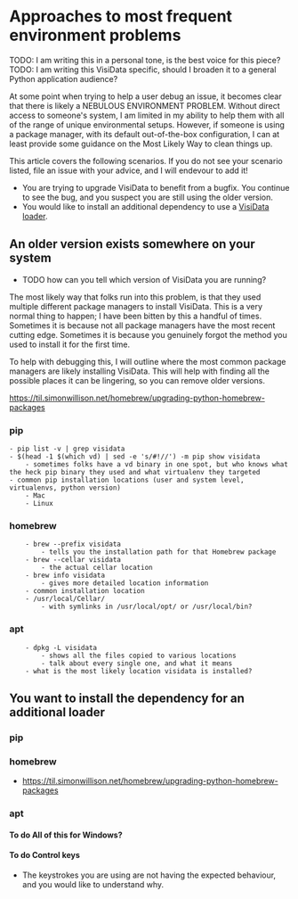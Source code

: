 # Approaches to most frequent environment problems

TODO: I am writing this in a personal tone, is the best voice for this piece?
TODO: I am writing this VisiData specific, should I broaden it to a general Python application audience?

At some point when trying to help a user debug an issue, it becomes clear that there is likely a NEBULOUS ENVIRONMENT PROBLEM. Without direct access to someone's system, I am limited in my ability to help them with all of the range of unique environmental setups. However, if someone is using a package manager, with its default out-of-the-box configuration, I can at least provide some guidance on the Most Likely Way to clean things up.

This article covers the following scenarios. If you do not see your scenario listed, file an issue with your advice, and I will endevour to add it!

* You are trying to upgrade VisiData to benefit from a bugfix. You continue to see the bug, and you suspect you are still using the older version.
* You would like to install an additional dependency to use a [VisiData loader](https://visidata.org/formats).

## An older version exists somewhere on your system

- TODO how can you tell which version of VisiData you are running?

The most likely way that folks run into this problem, is that they used multiple different package managers to install VisiData. This is a very normal thing to happen; I have been bitten by this a handful of times. Sometimes it is because not all package managers have the most recent cutting edge. Sometimes it is because you genuinely forgot the method you used to install it for the first time.

To help with debugging this, I will outline where the most common package managers are likely installing VisiData. This will help with finding all the possible places it can be lingering, so you can remove older versions.

https://til.simonwillison.net/homebrew/upgrading-python-homebrew-packages


### pip
    - pip list -v | grep visidata
    - $(head -1 $(which vd) | sed -e 's/#!//') -m pip show visidata
        - sometimes folks have a vd binary in one spot, but who knows what the heck pip binary they used and what virtualenv they targeted
    - common pip installation locations (user and system level, virtualenvs, python version)
        - Mac
        - Linux
### homebrew
        - brew --prefix visidata
            - tells you the installation path for that Homebrew package
        - brew --cellar visidata
            - the actual cellar location
        - brew info visidata
            - gives more detailed location information
        - common installation location
        - /usr/local/Cellar/
            - with symlinks in /usr/local/opt/ or /usr/local/bin?
### apt
        - dpkg -L visidata
            - shows all the files copied to various locations 
            - talk about every single one, and what it means
        - what is the most likely location visidata is installed?

## You want to install the dependency for an additional loader
### pip
### homebrew
- https://til.simonwillison.net/homebrew/upgrading-python-homebrew-packages
### apt


#### To do All of this for Windows? 
#### To do Control keys
* The keystrokes you are using are not having the expected behaviour, and you would like to understand why.
